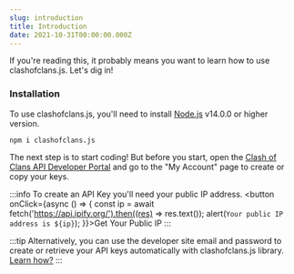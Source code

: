 ```yaml
---
slug: introduction
title: Introduction
date: 2021-10-31T00:00:00.000Z
---
```


If you're reading this, it probably means you want to learn how to use clashofclans.js. Let's dig in!

### Installation

To use clashofclans.js, you'll need to install [Node.js](https://nodejs.org/) v14.0.0 or higher version.

```shell
npm i clashofclans.js
```

The next step is to start coding! But before you start, open the [Clash of Clans API Developer Portal](https://developer.clashofclans.com/#/) and go to the "My Account" page to create or copy your keys.

:::info
To create an API Key you'll need your public IP address.
<button onClick={async () => {
    const ip = await fetch('https://api.ipify.org/').then((res) => res.text());
    alert(`Your public IP address is ${ip}`);
}}>Get Your Public IP</button>
:::

:::tip
Alternatively, you can use the developer site email and password to create or retrieve your API keys automatically with clashofclans.js library. [Learn how?](/guide/login-with-email)
:::
